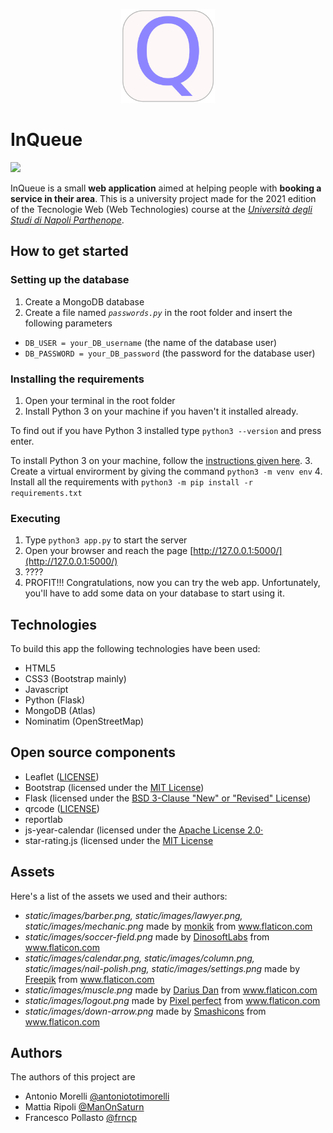 <p align="center"><img src="logo.png" width="150" /></p>

# InQueue
![](https://img.shields.io/badge/license-Apache%202-blue)

InQueue is a small **web application** aimed at helping people with **booking a service in their area**. 
This is a university project made for the 2021 edition of the Tecnologie Web (Web Technologies) course at the [*Università degli Studi di Napoli Parthenope*](https://github.com/uniparthenope).

## How to get started
### Setting up the database
1. Create a MongoDB database
2. Create a file named *`passwords.py`* in the root folder and insert the following parameters
  - `DB_USER = your_DB_username` (the name of the database user)
  - `DB_PASSWORD = your_DB_password` (the password for the database user)

### Installing the requirements
1. Open your terminal in the root folder
2. Install Python 3 on your machine if you haven't it installed already.
  
  To find out if you have Python 3 installed type `python3 --version` and press enter.

  To install Python 3 on your machine, follow the [instructions given here](https://www.python.org/downloads/).
3. Create a virtual envirorment by giving the command `python3 -m venv env`
4. Install all the requirements with `python3 -m pip install -r requirements.txt`

### Executing
1. Type `python3 app.py` to start the server
2. Open your browser and reach the page [http://127.0.0.1:5000/](http://127.0.0.1:5000/)
3. ????
4. PROFIT!!! Congratulations, now you can try the web app. Unfortunately, you'll have to add some data on your database to start using it.

## Technologies
To build this app the following technologies have been used:
- HTML5
- CSS3 (Bootstrap mainly)
- Javascript
- Python (Flask)
- MongoDB (Atlas)
- Nominatim (OpenStreetMap)

## Open source components
- Leaflet ([LICENSE](https://github.com/Leaflet/Leaflet/blob/master/LICENSE))
- Bootstrap (licensed under the [MIT License](https://github.com/twbs/bootstrap/blob/main/LICENSE))
- Flask (licensed under the [BSD 3-Clause "New" or "Revised" License](https://github.com/pallets/flask/blob/main/LICENSE.rst))
- qrcode ([LICENSE](https://github.com/lincolnloop/python-qrcode/blob/master/LICENSE))
- reportlab
- js-year-calendar (licensed under the [Apache License 2.0·](https://github.com/year-calendar/js-year-calendar/blob/master/LICENSE)
- star-rating.js (licensed under the [MIT License](https://github.com/pryley/star-rating.js/blob/master/LICENSE)

## Assets
Here's a list of the assets we used and their authors:
- *static/images/barber.png, static/images/lawyer.png, static/images/mechanic.png* made by <a href="https://www.flaticon.com/authors/monkik" title="monkik">monkik</a> from <a href="https://www.flaticon.com/" title="Flaticon">www.flaticon.com</a>
- *static/images/soccer-field.png* made by <a href="https://www.flaticon.com/authors/dinosoftlabs" title="DinosoftLabs">DinosoftLabs</a> from <a href="https://www.flaticon.com/" title="Flaticon">www.flaticon.com</a>
- *static/images/calendar.png, static/images/column.png, static/images/nail-polish.png, static/images/settings.png* made by <a href="https://www.freepik.com" title="Freepik">Freepik</a> from <a href="https://www.flaticon.com/" title="Flaticon">www.flaticon.com</a>
- *static/images/muscle.png* made by <a href="https://www.flaticon.com/authors/darius-dan" title="Darius Dan">Darius Dan</a> from <a href="https://www.flaticon.com/" title="Flaticon">www.flaticon.com</a>
- *static/images/logout.png* made by <a href="https://www.flaticon.com/authors/pixel-perfect" title="Pixel perfect">Pixel perfect</a> from <a href="https://www.flaticon.com/" title="Flaticon">www.flaticon.com</a>
- *static/images/down-arrow.png* made by <a href="https://smashicons.com/" title="Smashicons">Smashicons</a> from <a href="https://www.flaticon.com/" title="Flaticon">www.flaticon.com</a>




## Authors
The authors of this project are
- Antonio Morelli [@antoniototimorelli](https://github.com/antoniototimorelli)
- Mattia Ripoli [@ManOnSaturn](https://github.com/ManOnSaturn)
- Francesco Pollasto [@frncp](https://github.com/frncp)
